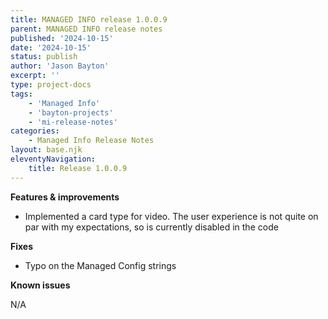 ```yaml
---
title: MANAGED INFO release 1.0.0.9
parent: MANAGED INFO release notes
published: '2024-10-15'
date: '2024-10-15'
status: publish
author: 'Jason Bayton'
excerpt: ''
type: project-docs
tags: 
    - 'Managed Info'
    - 'bayton-projects'
    - 'mi-release-notes'
categories: 
    - Managed Info Release Notes
layout: base.njk
eleventyNavigation: 
    title: Release 1.0.0.9
---
```


**Features & improvements**

- Implemented a card type for video. The user experience is not quite on par with my expectations, so is currently disabled in the code
 
**Fixes**

- Typo on the Managed Config strings

**Known issues**

N/A
